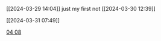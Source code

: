 





[[2024-03-29 14:04]]  just my first not
[[2024-03-30 12:39]] 

[[2024-03-31 07:49]]





[04 08](2024-04-08)
